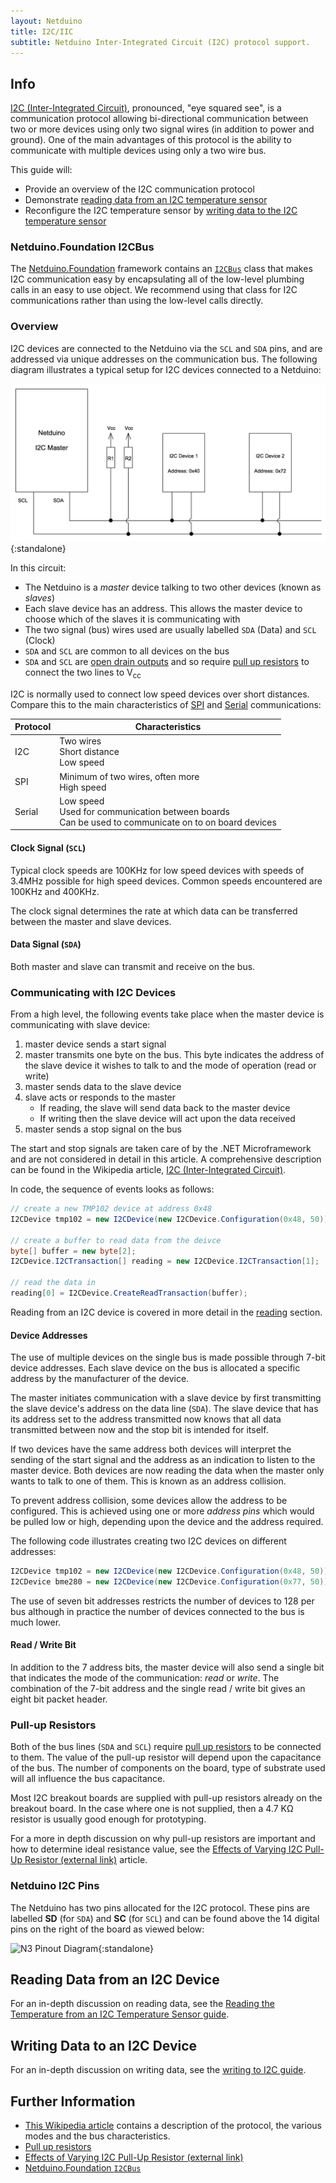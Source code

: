 ```yaml
---
layout: Netduino
title: I2C/IIC
subtitle: Netduino Inter-Integrated Circuit (I2C) protocol support.
---
```


## Info

[I2C (Inter-Integrated Circuit)](https://en.wikipedia.org/wiki/I%C2%B2C), pronounced, "eye squared see", is a communication protocol allowing bi-directional communication between two or more devices using only two signal wires (in addition to power and ground).  One of the main advantages of this protocol is the ability to communicate with multiple devices using only a two wire bus.

This guide will:

* Provide an overview of the I2C communication protocol
* Demonstrate [reading data from an I2C temperature sensor](Reading/)
* Reconfigure the I2C temperature sensor by [writing data to the I2C temperature sensor](Writing/)

### Netduino.Foundation I2CBus

The [Netduino.Foundation](http://Netduino.Foundation) framework contains an [`I2CBus`](http://netduino.foundation/API/Devices/Netduino/I2CBus/) class that makes I2C communication easy by encapsulating all of the low-level plumbing calls in an easy to use object. We recommend using that class for I2C communications rather than using the low-level calls directly.

### Overview

I2C devices are connected to the Netduino via the `SCL` and `SDA` pins, and are addressed via unique addresses on the communication bus. The following diagram illustrates a typical setup for I2C devices connected to a Netduino:

![I2C Bus Master / Slave Illustration](I2CBusIllustration.jpg){:standalone}

In this circuit:

* The Netduino is a _master_ device talking to two other devices (known as _slaves_)
* Each slave device has an address.  This allows the master device to choose which of the slaves it is communicating with
* The two signal (bus) wires used are usually labelled `SDA` (Data) and `SCL` (Clock)
* `SDA` and `SCL` are common to all devices on the bus
* `SDA` and `SCL` are [open drain outputs](https://en.wikipedia.org/wiki/Open_collector) and so require [pull up resistors](/Hardware/Reference/Components/Resistors/PullUpAndPullDownResistors/) to connect the two lines to V<sub>cc</sub>

I2C is normally used to connect low speed devices over short distances.  Compare this to the main characteristics of [SPI](../SPI/) and [Serial](../UART) communications:

| Protocol | Characteristics                                                                                            |
|----------|------------------------------------------------------------------------------------------------------------|
|   I2C    | Two wires<br/>Short distance<br/>Low speed                                                                 |
|   SPI    | Minimum of two wires, often more<br/>High speed                                                            |
|  Serial  | Low speed<br/>Used for communication between boards<br/>Can be used to communicate on to on board devices  |

#### Clock Signal (`SCL`)

Typical clock speeds are 100KHz for low speed devices with speeds of 3.4MHz possible for high speed devices.  Common speeds encountered are 100KHz and 400KHz.

The clock signal determines the rate at which data can be transferred between the master and slave devices.

#### Data Signal (`SDA`)

Both master and slave can transmit and receive on the bus.

### Communicating with I2C Devices

From a high level, the following events take place when the master device is communicating with slave device:

1. master device sends a start signal
2. master transmits one byte on the bus.  This byte indicates the address of the slave device it wishes to talk to and the mode of operation (read or write)
3. master sends data to the slave device
4. slave acts or responds to the master
	* If reading, the slave will send data back to the master device
	* If writing then the slave device will act upon the data received
5. master sends a stop signal on the bus

The start and stop signals are taken care of by the .NET Microframework and are not considered in detail in this article.  A comprehensive description can be found in the Wikipedia article, [I2C (Inter-Integrated Circuit)](https://en.wikipedia.org/wiki/I%C2%B2C).

In code, the sequence of events looks as follows:


```csharp
// create a new TMP102 device at address 0x48
I2CDevice tmp102 = new I2CDevice(new I2CDevice.Configuration(0x48, 50));

// create a buffer to read data from the deivce
byte[] buffer = new byte[2];
I2CDevice.I2CTransaction[] reading = new I2CDevice.I2CTransaction[1];

// read the data in
reading[0] = I2CDevice.CreateReadTransaction(buffer);
```

Reading from an I2C device is covered in more detail in the [reading](Reading/) section.


#### Device Addresses

The use of multiple devices on the single bus is made possible through 7-bit device addresses.  Each slave device on the bus is allocated a specific address by the manufacturer of the device.

The master initiates communication with a slave device by first transmitting the slave device's address on the data line (`SDA`).  The slave device that has its address set to the address transmitted now knows that all data transmitted between now and the stop bit is intended for itself.

If two devices have the same address both devices will interpret the sending of the start signal and the address as an indication to listen to the master device.  Both devices are now reading the data when the master only wants to talk to one of them. This is known as an address collision.

To prevent address collision, some devices allow the address to be configured.  This is achieved using one or more _address pins_ which would be pulled low or high, depending upon the device and the address required.

The following code illustrates creating two I2C devices on different addresses:

```csharp
I2CDevice tmp102 = new I2CDevice(new I2CDevice.Configuration(0x48, 50));
I2CDevice bme280 = new I2CDevice(new I2CDevice.Configuration(0x77, 50));
```

The use of seven bit addresses restricts the number of devices to 128 per bus although in practice the number of devices connected to the bus is much lower.

#### Read / Write Bit

In addition to the 7 address bits, the master device will also send a single bit that indicates the mode of the communication: _read_ or _write_.  The combination of the 7-bit address and the single read / write bit gives an eight bit packet header.

### Pull-up Resistors

Both of the bus lines (`SDA` and `SCL`) require [pull up resistors](/Hardware/Reference/Components/Resistors/PullUpAndPullDownResistors/) to be connected to them.  The value of the pull-up resistor will depend upon the capacitance of the bus.  The number of components on the board, type of substrate used will all influence the bus capacitance.

Most I2C breakout boards are supplied with pull-up resistors already on the breakout board.  In the case where one is not supplied, then a 4.7 K&Omega; resistor is usually good enough for prototyping.

For a more in depth discussion on why pull-up resistors are important and how to determine ideal resistance value, see the [Effects of Varying I2C Pull-Up Resistor (external link)](http://dsscircuits.com/articles/effects-of-varying-i2c-pull-up-resistors) article.

### Netduino I2C Pins

The Netduino has two pins allocated for the I2C protocol.  These pins are labelled **SD** (for `SDA`) and **SC** (for `SCL`) and can be found above the 14 digital pins on the right of the board as viewed below:

![N3 Pinout Diagram](/Common_Files/Netduino3_Pinout.svg){:standalone}

## Reading Data from an I2C Device

For an in-depth discussion on reading data, see the [Reading the Temperature from an I2C Temperature Sensor guide](Reading/).

## Writing Data to an I2C Device

For an in-depth discussion on writing data, see the [writing to I2C guide](Writing/).

## Further Information

* [This Wikipedia article](https://en.wikipedia.org/wiki/I%C2%B2C) contains a description of the protocol, the various modes and the bus characteristics.
* [Pull up resistors](/Hardware/Reference/Components/Resistors/PullUpAndPullDownResistors/)
* [Effects of Varying I2C Pull-Up Resistor (external link)](http://dsscircuits.com/articles/effects-of-varying-i2c-pull-up-resistors)
* [Netduino.Foundation `I2CBus`](http://netduino.foundation/API/Devices/Netduino/I2CBus/)